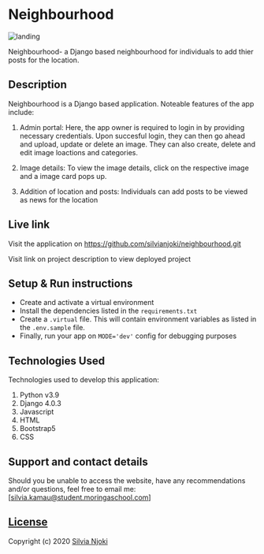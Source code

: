 # Neighbourhood

<img src="./media/images/Screenshot 2022-04-19 at 17.08.44.png" 
     alt="landing"
     style="width=100%;" />

Neighbourhood- a Django based neighbourhood for individuals to add thier posts for the location.

## Description
Neighbourhood is a Django based application. 
Noteable features of the app include:
1. Admin portal:
Here, the app owner is required to login in by providing necessary credentials. Upon succesful login, they can then go ahead and upload, update or delete an image. They can also create, delete and edit image loactions and categories.
11. Image details:
To view the image details, click on the respective image and a image card pops up. 

111. Addition of location and posts: 
Individuals can add posts to be viewed as news for the location

## Live link
Visit the application on https://github.com/silvianjoki/neighbourhood.git

Visit link on project description to view deployed project


## Setup & Run instructions
- Create and activate a virtual environment
- Install the dependencies listed in the `requirements.txt`
- Create a `.virtual` file. This will contain environment variables as listed in the `.env.sample` file.
- Finally, run your app on `MODE='dev'` config for debugging purposes

## Technologies Used
Technologies used to develop this application:

1. Python v3.9
2. Django 4.0.3
3. Javascript
4. HTML
5. Bootstrap5
6. CSS



## Support and contact details

Should you be unable to access the website, have any recommendations and/or questions, feel free to email me:[silvia.kamau@student.moringaschool.com]

## [License](https://github.com/silvianjoki/neighbourhood/LICENSE.md)

Copyright (c) 2020 [Silvia Njoki](https://github.com/silvianjoki)